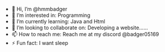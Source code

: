 - 👋 Hi, I’m @hmmbadger
- 👀 I’m interested in: Programming
- 🌱 I’m currently learning: Java and Html
- 💞️ I’m looking to collaborate on: Developing a website......
- 📫 How to reach me: Reach me at my discord @badger05169
- ⚡ Fun fact: I want sleep

<!---
hmmbadger/hmmbadger is a ✨ special ✨ repository because its `README.md` (this file) appears on your GitHub profile.
You can click the Preview link to take a look at your changes.
--->
